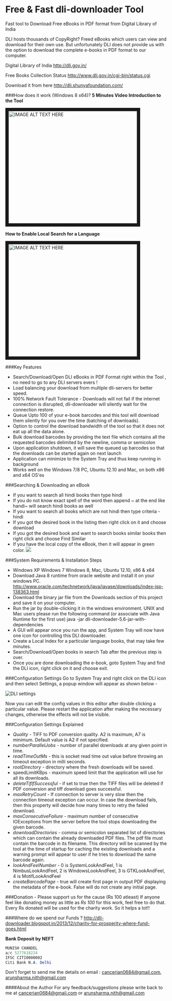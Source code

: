 Free & Fast dli-downloader Tool
==============

Fast tool to Download Free eBooks in PDF format from Digital Library of India

DLI hosts thousands of CopyRight? Freed eBooks which users can view and download for their own use. But unfortunately DLI does not provide us with the option to download the complete e-books in PDF format to our computer.

Digital Library of India http://dli.gov.in/

Free Books Collection Status http://www.dli.gov.in/cgi-bin/status.cgi

Download it from here
http://dli.shunyafoundation.com/

###How does it work (Windows 8 x64)?
**5 Minutes Video Introduction to the Tool**

<a href="http://www.youtube.com/watch?feature=player_embedded&v=aV4eJiX7rys
" target="_blank"><img src="http://img.youtube.com/vi/aV4eJiX7rys/0.jpg" 
alt="IMAGE ALT TEXT HERE" width="400" height="350" border="10" /></a>

**How to Enable Local Search for a Language**

<a href="http://www.youtube.com/watch?feature=player_embedded&v=qYXsOV8NO5k
" target="_blank"><img src="http://img.youtube.com/vi/qYXsOV8NO5k/0.jpg" 
alt="IMAGE ALT TEXT HERE" width="400" height="350" border="10" /></a>

###Key Features
  * Search/Download/Open DLI eBooks in PDF Format right within the Tool , no need to go to any DLI servers evers !
  * Load balancing your download from multiple dli-servers for better speed.
  * 100% Network Fault Tolerance - Downloads will not fail if the internet connection is disrupted, dli-downloader will silently wait for the connection restore.
  * Queue Upto 100 of your e-book barcodes and this tool will download them silently for you over the time (batching of downloads).
  * Option to control the download bandwidth of the tool so that it does not eat up all the data alone.
  * Bulk download barcodes by providing the text file which contains all the requested barcodes delimited by the newline, comma or semicolon
  * Upon application shutdown, it will save the queued up barcodes so that the downloads can be started again on next launch
  * Application can minimize to the System Tray and thus keep running in background
  * Works well on the Windows 7/8 PC, Ubuntu 12.10 and Mac, on both x86 and x64 OS'es

###Searching & Downloading an eBook
  * If you want to search all hindi books then type hindi
  * If you do not know exact spell of the word then append ~ at the end like handi~ will search hindi books as well
  * If you want to search all books which are not hindi then type criteria -hindi
  * If you got the desired book in the listing then right click on it and choose download
  * If you got the desired book and want to search books similar books then right click and choose Find Similar
  * If you have the local copy of the eBook, then it will appear in green color.
![](https://dli-downloader.googlecode.com/svn/search.png)
   
###System Requirements & Installation Steps
  * Windows XP Windows 7 Windows 8, Mac, Ubuntu 12.10, x86 & x64
  * Download Java 8 runtime from oracle website and install it on your windows PC. http://www.oracle.com/technetwork/java/javase/downloads/index-jsp-138363.html
  * Download the binary jar file from the Downloads section of this project and save it on your computer.
  * Run the jar by double-clicking it in the windows environment. UNIX and Mac users please run the following command (or associate with Java Runtime for the first use)
   java -jar dli-downloader-5.6-jar-with-dependencies
  * A GUI will appear once you run the app, and System Tray will now have one icon for controlling this DLI downloader.
  * Create a Local Index for a particular language books, that may take few minutes.
  * Search/Download/Open books in search Tab after the previous step is over.
  * Once you are done downloading the e-book, goto System Tray and find the DLI icon, right click on it and choose exit.

###Configuration Settings
Go to System Tray and right click on the DLI icon and then select Settings, a popup window will appear as shown below -

![DLI settings](https://dli-downloader.googlecode.com/svn/Settings.png "DLI Settings Tab")

Now you can edit the config values in this editor after double clicking a particular value. Please restart the application after making the necessary changes, otherwise the effects will not be visible.

###Configuration Settings Explained
 * *Quality* - TIFF to PDF conversion quality. A2 is maximum, A7 is minimum. Default value is A2 if not specified.
 * *numberParallelJobs* - number of parallel downloads at any given point in time.
 * *readTimeOutMs* - this is socket read time out value before throwing an timeout exception in milli seconds.
 * *rootDirectory* - directory where the fresh downloads will be saved.
 * speedLimitKBps - maximum speed limit that the application will use for all its downloads.
 * *deleteTifIfSuccessful* - if set to true then the TIFF files will be deleted if PDF conversion and tiff download goes successful.
 * *maxRetryCount* - If connection to server is very slow then the connection timeout exception can occur. In case the download fails, then this property will decide how many times to retry the failed download.
 * *maxConsecutiveFailure* - maximum number of consecutive IOExceptions from the server before the tool stops downloading the given barcode.
 * *downloadDirectories* - comma or semicolon separated list of directories which can contain the already downloaded PDF files. The pdf file must contain the barcode in its filename. This directory will be scanned by the tool at the time of startup for caching the existing downloads and a warning prompt will appear to user if he tries to download the same barcode again.
 * *lookAndFeelNumber* - 0 is SystemLookAndFeel, 1 is NimbusLookAndFeel, 2 is WindowsLookAndFeel, 3 is GTKLookAndFeel, 4 is MotifLookAndFeel
 * *createBarcodePage* - true will create first page in output PDF displaying the metadata of the e-book. False will do not create any initial page.

###Donation - Please support us for the cause (Rs 100 atleast)
If anyone feel like donating money as little as *Rs 100* for this work, feel free to do that. Every Rs donated will be used for the charity work. So it helps a lot!!

###Where do we spend our Funds ?
http://dli-downloader.blogspot.in/2013/12/charity-for-prosperity-where-fund-goes.html

**Bank Deposit by NEFT**
```java
MUNISH CHANDEL
a/c 5277618224
IFSC CITI0000002
Citi Bank N.A. Delhi
```
Don't forget to send me the details on email : cancerian0684@gmail.com, arunsharma.nith@gmail.com

####About the Author
For any feedback/suggestions please write back to me at cancerian0684@gmail.com or arunsharma.nith@gmail.com
